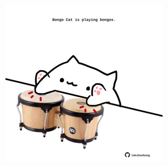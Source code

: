<!-- built at 07/02/2024, 14:00:38 UTC -->
<p align="center">
  <img width="500" height="500" src="./ReadmeImage.svg">
</p>
